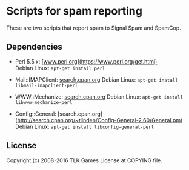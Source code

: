 Scripts for spam reporting
==========================

These are two scripts that report spam to Signal Spam and SpamCop.

Dependencies
------------
* Perl 5.5.x: [www.perl.org](https://www.perl.org/get.html)  
  Debian Linux: `apt-get install perl`

* Mail::IMAPClient: [search.cpan.org](http://search.cpan.org/~plobbes/Mail-IMAPClient-3.37/lib/Mail/IMAPClient.pod) 
  Debian Linux: `apt-get install libmail-imapclient-perl`

* WWW::Mechanize: [search.cpan.org](http://search.cpan.org/~ether/WWW-Mechanize-1.75/lib/WWW/Mechanize.pm)
  Debian Linux: `apt-get install libwww-mechanize-perl`

* Config::General: [search.cpan.org] (http://search.cpan.org/~tlinden/Config-General-2.60/General.pm)
  Debian Linux: `apt-get install libconfig-general-perl`

License
-------
Copyright (c) 2008-2016 TLK Games 
License at COPYING file.
